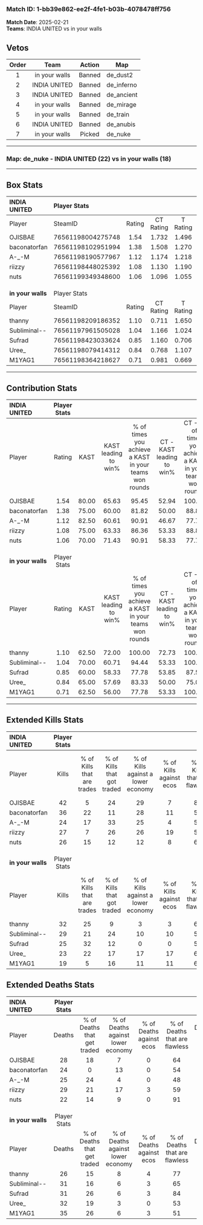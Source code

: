 ### Match ID: 1-bb39e862-ee2f-4fe1-b03b-4078478ff756  
**Match Date**: 2025-02-21  
**Teams**: INDIA UNITED vs in your walls  

## Vetos  

| Order | Team | Action | Map |
| :---: | :--: | :----: | --- |
| 1 | in your walls | Banned | de_dust2 |
| 2 | INDIA UNITED | Banned | de_inferno |
| 3 | INDIA UNITED | Banned | de_ancient |
| 4 | in your walls | Banned | de_mirage |
| 5 | in your walls | Banned | de_train |
| 6 | INDIA UNITED | Banned | de_anubis |
| 7 | in your walls | Picked | de_nuke |

---  

### **Map**: de_nuke - INDIA UNITED (22) vs in your walls (18)  
---  

## Box Stats  

| **INDIA UNITED**  | Player Stats      |        |           |          |       |       |       |         |        |      |     |
| :- | :- | :-: | :-: | :-: | :-: | :-: | :-: | :-: | :-: | :-: | :-: |
| Player            | SteamID           | Rating | CT Rating | T Rating | KAST  |  ADR  | Kills | Assists | Deaths | K/D  | HS% |
| OJISBAE           | 76561198004275748 |  1.54  |   1.732   |  1.496   | 80.00 | 105.6 |  42   |    7    |   28   | 1.50 | 71  |
| baconatorfan      | 76561198102951994 |  1.38  |   1.508   |  1.270   | 75.00 | 93.0  |  36   |    6    |   24   | 1.50 | 44  |
| A-_-M             | 76561198190577967 |  1.12  |   1.174   |  1.218   | 82.50 | 74.6  |  24   |   11    |   25   | 0.96 | 50  |
| riizzy            | 76561198448025392 |  1.08  |   1.130   |  1.190   | 75.00 | 77.0  |  27   |   11    |   29   | 0.93 | 59  |
| nuts              | 76561199349348600 |  1.06  |   1.096   |  1.055   | 70.00 | 63.9  |  26   |    4    |   22   | 1.18 | 42  |
|                   |                   |        |           |          |       |       |       |         |        |      |     |
|                   |                   |        |           |          |       |       |       |         |        |      |     |
|                   |                   |        |           |          |       |       |       |         |        |      |     |
| **in your walls** | Player Stats      |        |           |          |       |       |       |         |        |      |     |
| Player            | SteamID           | Rating | CT Rating | T Rating | KAST  |  ADR  | Kills | Assists | Deaths | K/D  | HS% |
| thanny            | 76561198209186352 |  1.10  |   0.711   |  1.650   | 62.50 | 72.3  |  32   |    4    |   26   | 1.23 | 28  |
| Subliminal--      | 76561197961505028 |  1.04  |   1.166   |  1.024   | 70.00 | 77.7  |  29   |    4    |   31   | 0.94 | 51  |
| Sufrad            | 76561198423033624 |  0.85  |   1.160   |  0.706   | 60.00 | 68.5  |  25   |    2    |   31   | 0.81 | 68  |
| Uree_             | 76561198079414312 |  0.84  |   0.768   |  1.107   | 65.00 | 67.7  |  23   |    6    |   32   | 0.72 | 34  |
| M1YAG1            | 76561198364218627 |  0.71  |   0.981   |  0.669   | 62.50 | 69.0  |  19   |   12    |   35   | 0.54 | 47  |
---  

## Contribution Stats  

| **INDIA UNITED**  | Player Stats |       |                      |                                                        |                           |                                                             |                          |                                                            |
| :- | :-: | :-: | :-: | :-: | :-: | :-: | :-: | :-: |
| Player            |    Rating    | KAST  | KAST leading to win% | % of times you achieve a KAST in your teams won rounds | CT - KAST leading to win% | CT - % of times you achieve a KAST in your teams won rounds | T - KAST leading to win% | T - % of times you achieve a KAST in your teams won rounds |
| OJISBAE           |     1.54     | 80.00 |        65.63         |                         95.45                          |           52.94           |                           100.00                            |          80.00           |                           92.31                            |
| baconatorfan      |     1.38     | 75.00 |        60.00         |                         81.82                          |           50.00           |                            88.89                            |          71.43           |                           76.92                            |
| A-_-M             |     1.12     | 82.50 |        60.61         |                         90.91                          |           46.67           |                            77.78                            |          72.22           |                           100.00                           |
| riizzy            |     1.08     | 75.00 |        63.33         |                         86.36                          |           53.33           |                            88.89                            |          73.33           |                           84.62                            |
| nuts              |     1.06     | 70.00 |        71.43         |                         90.91                          |           58.33           |                            77.78                            |          81.25           |                           100.00                           |
|                   |              |       |                      |                                                        |                           |                                                             |                          |                                                            |
|                   |              |       |                      |                                                        |                           |                                                             |                          |                                                            |
|                   |              |       |                      |                                                        |                           |                                                             |                          |                                                            |
| **in your walls** | Player Stats |       |                      |                                                        |                           |                                                             |                          |                                                            |
| Player            |    Rating    | KAST  | KAST leading to win% | % of times you achieve a KAST in your teams won rounds | CT - KAST leading to win% | CT - % of times you achieve a KAST in your teams won rounds | T - KAST leading to win% | T - % of times you achieve a KAST in your teams won rounds |
| thanny            |     1.10     | 62.50 |        72.00         |                         100.00                         |           72.73           |                           100.00                            |          71.43           |                           100.00                           |
| Subliminal--      |     1.04     | 70.00 |        60.71         |                         94.44                          |           53.33           |                           100.00                            |          69.23           |                           90.00                            |
| Sufrad            |     0.85     | 60.00 |        58.33         |                         77.78                          |           53.85           |                            87.50                            |          63.64           |                           70.00                            |
| Uree_             |     0.84     | 65.00 |        57.69         |                         83.33                          |           50.00           |                            75.00                            |          64.29           |                           90.00                            |
| M1YAG1            |     0.71     | 62.50 |        56.00         |                         77.78                          |           53.33           |                           100.00                            |          60.00           |                           60.00                            |
---  

## Extended Kills Stats  

| **INDIA UNITED**  | Player Stats |                            |                            |                                    |                         |                              |                                 |                                       |                    |           |
| :- | :-: | :-: | :-: | :-: | :-: | :-: | :-: | :-: | :-: | :-: |
| Player            |    Kills     | % of Kills that are trades | % of Kills that got traded | % of Kills against a lower economy | % of Kills against ecos | % of Kills that are flawless | % of Kills that are close duels | % of Kills that are assisted by flash | Pistol Round Kills | AWP Kills |
| OJISBAE           |      42      |             5              |             24             |                 29                 |            7            |              81              |                5                |                  10                   |         4          |     5     |
| baconatorfan      |      36      |             22             |             11             |                 28                 |           11            |              53              |                0                |                   0                   |         2          |     0     |
| A-_-M             |      24      |             17             |             33             |                 25                 |            4            |              58              |                8                |                   0                   |         2          |     0     |
| riizzy            |      27      |             7              |             26             |                 26                 |           19            |              56              |                4                |                   0                   |         0          |     0     |
| nuts              |      26      |             15             |             12             |                 12                 |            8            |              65              |                4                |                   0                   |         1          |     7     |
|                   |              |                            |                            |                                    |                         |                              |                                 |                                       |                    |           |
|                   |              |                            |                            |                                    |                         |                              |                                 |                                       |                    |           |
|                   |              |                            |                            |                                    |                         |                              |                                 |                                       |                    |           |
| **in your walls** | Player Stats |                            |                            |                                    |                         |                              |                                 |                                       |                    |           |
| Player            |    Kills     | % of Kills that are trades | % of Kills that got traded | % of Kills against a lower economy | % of Kills against ecos | % of Kills that are flawless | % of Kills that are close duels | % of Kills that are assisted by flash | Pistol Round Kills | AWP Kills |
| thanny            |      32      |             25             |             9              |                 3                  |            3            |              63              |                6                |                   0                   |         3          |    18     |
| Subliminal--      |      29      |             21             |             24             |                 10                 |           10            |              59              |               10                |                   0                   |         1          |     0     |
| Sufrad            |      25      |             32             |             12             |                 0                  |            0            |              56              |                8                |                   0                   |         0          |     0     |
| Uree_             |      23      |             22             |             17             |                 17                 |           17            |              61              |                9                |                   0                   |         2          |     1     |
| M1YAG1            |      19      |             5              |             16             |                 11                 |           11            |              68              |                0                |                   0                   |         0          |     0     |
## Extended Deaths Stats  

| **INDIA UNITED**  | Player Stats |                             |                                   |                          |                               |                            |                           |               |
| :- | :-: | :-: | :-: | :-: | :-: | :-: | :-: | :-: |
| Player            |    Deaths    | % of Deaths that get traded | % of Deaths against lower economy | % of Deaths against ecos | % of Deaths that are flawless | % of Deaths that are close | % of Deaths while blinded | Deaths to AWP |
| OJISBAE           |      28      |             18              |                 7                 |            0             |              64               |             4              |             0             |       5       |
| baconatorfan      |      24      |              0              |                13                 |            0             |              54               |             13             |             0             |       5       |
| A-_-M             |      25      |             24              |                 4                 |            0             |              48               |             12             |             0             |       3       |
| riizzy            |      29      |             21              |                17                 |            3             |              59               |             7              |             0             |       4       |
| nuts              |      22      |             14              |                 9                 |            0             |              91               |             0              |             0             |       2       |
|                   |              |                             |                                   |                          |                               |                            |                           |               |
|                   |              |                             |                                   |                          |                               |                            |                           |               |
|                   |              |                             |                                   |                          |                               |                            |                           |               |
| **in your walls** | Player Stats |                             |                                   |                          |                               |                            |                           |               |
| Player            |    Deaths    | % of Deaths that get traded | % of Deaths against lower economy | % of Deaths against ecos | % of Deaths that are flawless | % of Deaths that are close | % of Deaths while blinded | Deaths to AWP |
| thanny            |      26      |             15              |                 8                 |            4             |              77               |             4              |             0             |       2       |
| Subliminal--      |      31      |             16              |                 6                 |            3             |              65               |             0              |             3             |       2       |
| Sufrad            |      31      |             26              |                 6                 |            3             |              84               |             3              |             3             |       3       |
| Uree_             |      32      |             19              |                 3                 |            0             |              53               |             6              |             0             |       1       |
| M1YAG1            |      35      |             26              |                 6                 |            3             |              51               |             6              |             6             |       4       |
